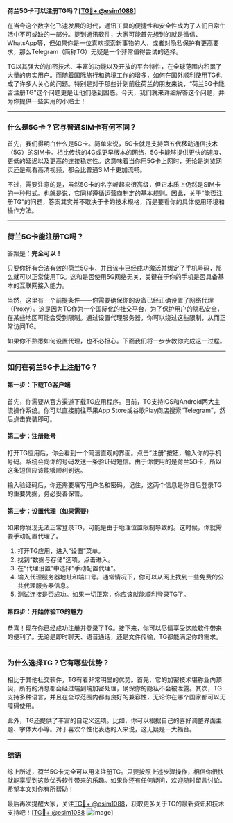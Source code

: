 **荷兰5G卡可以注册TG吗？[[TG💪+ @esim1088](https://t.me/s/esim1088)]**

在当今这个数字化飞速发展的时代，通讯工具的便捷性和安全性成为了人们日常生活中不可或缺的一部分。提到通讯软件，大家可能首先想到的就是微信、WhatsApp等，但如果你是一位喜欢探索新事物的人，或者对隐私保护有更高要求，那么Telegram（简称TG）无疑是一个非常值得尝试的选择。

TG以其强大的加密技术、丰富的功能以及开放的平台特性，在全球范围内积累了大量的忠实用户。而随着国际旅行和跨境工作的增多，如何在国外顺利使用TG也成了许多人关心的问题。特别是对于那些计划前往荷兰的朋友来说，“荷兰5G卡能否注册TG”这个问题更是让他们感到困惑。今天，我们就来详细解答这个问题，并为你提供一些实用的小贴士！

---

### **什么是5G卡？它与普通SIM卡有何不同？**

首先，我们得明白什么是5G卡。简单来说，5G卡就是支持第五代移动通信技术（5G）的SIM卡。相比传统的4G或更早版本的网络，5G卡能够提供更快的速度、更低的延迟以及更高的连接稳定性。这意味着当你用5G卡上网时，无论是浏览网页还是观看高清视频，都会比普通SIM卡更加流畅。

不过，需要注意的是，虽然5G卡的名字听起来很高级，但它本质上仍然是SIM卡的一种形式。也就是说，它同样遵循运营商制定的基本规则。因此，关于“能否注册TG”的问题，答案其实并不取决于卡的技术规格，而是要看你的具体使用环境和操作方法。

---

### **荷兰5G卡能注册TG吗？**

答案是：**完全可以！**

只要你拥有合法有效的荷兰5G卡，并且该卡已经成功激活并绑定了手机号码，那么就可以正常使用TG。这和是否使用5G网络无关，关键在于你的手机是否具备基本的互联网接入能力。

当然，这里有一个前提条件——你需要确保你的设备已经正确设置了网络代理（Proxy）。这是因为TG作为一个国际化的社交平台，为了保护用户的隐私安全，在某些地区可能会受到限制。通过设置代理服务器，你可以绕过这些限制，从而正常访问TG。

如果你不熟悉如何设置代理，也不必担心。下面我们将一步步教你完成这一过程。

---

### **如何在荷兰5G卡上注册TG？**

#### **第一步：下载TG客户端**
首先，你需要从官方渠道下载TG应用程序。目前，TG支持iOS和Android两大主流操作系统。你可以直接前往苹果App Store或谷歌Play商店搜索“Telegram”，然后点击安装即可。

#### **第二步：注册账号**
打开TG应用后，你会看到一个简洁直观的界面。点击“注册”按钮，输入你的手机号码。系统会向你的号码发送一条验证码短信。由于你使用的是荷兰5G卡，所以这条短信应该能够顺利到达。

输入验证码后，你还需要填写用户名和密码。记住，这两个信息是你日后登录TG的重要凭据，务必妥善保管。

#### **第三步：设置代理（如果需要）**
如果你发现无法正常登录TG，可能是由于地理位置限制导致的。这时候，你就需要手动配置代理了。

1. 打开TG应用，进入“设置”菜单。
2. 找到“数据与存储”选项，点击进入。
3. 在“代理设置”中选择“手动配置代理”。
4. 输入代理服务器地址和端口号。通常情况下，你可以从网上找到一些免费的公共代理服务器信息。
5. 测试连接是否成功。如果一切正常，你应该就能顺利登录TG了。

#### **第四步：开始体验TG的魅力**
恭喜！现在你已经成功注册并登录了TG。接下来，你可以尽情享受这款软件带来的便利了。无论是即时聊天、语音通话，还是文件传输，TG都能满足你的需求。

---

### **为什么选择TG？它有哪些优势？**

相比于其他社交软件，TG有着非常明显的优势。首先，它的加密技术堪称业内顶尖，所有的消息都会经过端到端加密处理，确保你的隐私不会被泄露。其次，TG支持多种语言，并且在全球范围内都有良好的兼容性，无论你在哪个国家都可以无障碍使用。

此外，TG还提供了丰富的自定义选项。比如，你可以根据自己的喜好调整界面主题、字体大小等。对于喜欢个性化表达的人来说，这无疑是一大福音。

---

### **结语**

综上所述，荷兰5G卡完全可以用来注册TG。只要按照上述步骤操作，相信你很快就能享受到这款优秀软件带来的乐趣。如果你还有任何疑问，欢迎随时留言讨论。希望本文对你有所帮助！

最后再次提醒大家，关注[TG💪+ @esim1088](https://t.me/s/esim1088)，获取更多关于TG的最新资讯和技术支持吧！[[TG💪+ @esim1088](https://t.me/s/esim1088) ![Image](https://i.postimg.cc/4NQfJmqS/Snipaste-2025-05-13-00-14-12.png)]